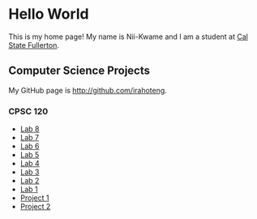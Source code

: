# Hello World
This is my home page! My name is Nii-Kwame and I am a student at [Cal State Fullerton](http://www.fullerton.edu/).

## Computer Science Projects
My GitHub page is http://github.com/irahoteng.
### CPSC 120
* [Lab 8](https://github.com/csuf-cpsc-mshafae-spring-2020/cpsc-120-lab-08-irahoteng)
* [Lab 7](https://github.com/csuf-cpsc-mshafae-spring-2020/cpsc-120-lab-07-irahoteng)
* [Lab 6](https://github.com/csuf-cpsc-mshafae-spring-2020/cpsc-120-lab-06-irahoteng)
* [Lab 5](https://github.com/csuf-cpsc-mshafae-spring-2020/cpsc-120-lab-05-irahoteng)
* [Lab 4](https://github.com/csuf-cpsc-mshafae-spring-2020/cpsc-120-lab-04-irahoteng)
* [Lab 3](https://github.com/csuf-cpsc-mshafae-spring-2020/cpsc-120-lab-03-irahoteng)
* [Lab 2](https://github.com/csuf-cpsc-mshafae-spring-2020/cpsc-120-lab-02-irahoteng)
* [Lab 1](https://github.com/csuf-cpsc-mshafae-spring-2020/cpsc-120-project-01-irahoteng)
* [Project 1](https://github.com/csuf-cpsc-mshafae-spring-2020/cpsc-120-project-01-irahoteng)
* [Project 2](https://github.com/csuf-cpsc-mshafae-spring-2020/cpsc-120-project-02-irahoteng)
